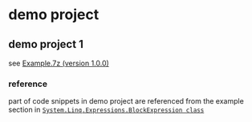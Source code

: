 # demo project
## demo project 1
see [Example.7z (version 1.0.0)](https://github.com/40843245/CSharp-Demo-Project/blob/main/built-in%20package/System.Linq.Expressions/BlockExpression/code/v1.0.0/Example.7z)

### reference
part of code snippets in demo project are referenced from the example section in [`System.Linq.Expressions.BlockExpression class`](https://learn.microsoft.com/en-us/dotnet/api/system.linq.expressions.blockexpression?view=net-8.0)
